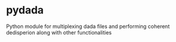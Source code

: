 # pydada

Python module for multiplexing dada files and performing coherent dedisperion along with other functionalities
